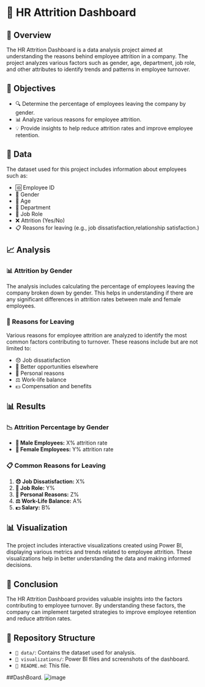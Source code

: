 # 🏢 HR Attrition Dashboard

## 📄 Overview

The HR Attrition Dashboard is a data analysis project aimed at understanding the reasons behind employee attrition in a company. The project analyzes various factors such as gender, age, department, job role, and other attributes to identify trends and patterns in employee turnover.

## 🎯 Objectives

- 🔍 Determine the percentage of employees leaving the company by gender.
- 📊 Analyze various reasons for employee attrition.
- 💡 Provide insights to help reduce attrition rates and improve employee retention.

## 📁 Data

The dataset used for this project includes information about employees such as:
- 🆔 Employee ID
- 👥 Gender
- 🎂 Age
- 🏢 Department
- 💼 Job Role
- ❌ Attrition (Yes/No)
- 📋 Reasons for leaving (e.g., job dissatisfaction,relationship satisfaction.)

## 📈 Analysis

### 📊 Attrition by Gender

The analysis includes calculating the percentage of employees leaving the company broken down by gender. This helps in understanding if there are any significant differences in attrition rates between male and female employees.

### 🤔 Reasons for Leaving

Various reasons for employee attrition are analyzed to identify the most common factors contributing to turnover. These reasons include but are not limited to:
- 😞 Job dissatisfaction
- 🌟 Better opportunities elsewhere
- 🏡 Personal reasons
- ⚖️ Work-life balance
- 💵 Compensation and benefits

## 📊 Results

### 📉 Attrition Percentage by Gender

- **👨 Male Employees:** X% attrition rate
- **👩 Female Employees:** Y% attrition rate

### 📋 Common Reasons for Leaving

1. **😞 Job Dissatisfaction:** X%
2. **🌟 Job Role:** Y%
3. **🏡 Personal Reasons:** Z%
4. **⚖️ Work-Life Balance:** A%
5. **💵 Salary:** B%

## 📊 Visualization

The project includes interactive visualizations created using Power BI, displaying various metrics and trends related to employee attrition. These visualizations help in better understanding the data and making informed decisions.

## 📢 Conclusion

The HR Attrition Dashboard provides valuable insights into the factors contributing to employee turnover. By understanding these factors, the company can implement targeted strategies to improve employee retention and reduce attrition rates.

## 📂 Repository Structure

- `📁 data/`: Contains the dataset used for analysis.
- `📁 visualizations/`: Power BI files and screenshots of the dashboard.
- `📄 README.md`: This file.




##DashBoard.
![image](https://github.com/kritika2313/HR-Attrition-Dashboard/assets/92994108/f31f3bff-76e3-43ee-a463-4aa0815a0a2c)

